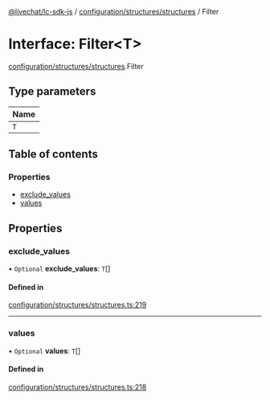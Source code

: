[@livechat/lc-sdk-js](../README.md) / [configuration/structures/structures](../modules/configuration_structures_structures.md) / Filter

# Interface: Filter<T\>

[configuration/structures/structures](../modules/configuration_structures_structures.md).Filter

## Type parameters

| Name |
| :------ |
| `T` |

## Table of contents

### Properties

- [exclude\_values](configuration_structures_structures.Filter.md#exclude_values)
- [values](configuration_structures_structures.Filter.md#values)

## Properties

### exclude\_values

• `Optional` **exclude\_values**: `T`[]

#### Defined in

[configuration/structures/structures.ts:219](https://github.com/livechat/lc-sdk-js/blob/8462be9/src/configuration/structures/structures.ts#L219)

___

### values

• `Optional` **values**: `T`[]

#### Defined in

[configuration/structures/structures.ts:218](https://github.com/livechat/lc-sdk-js/blob/8462be9/src/configuration/structures/structures.ts#L218)
